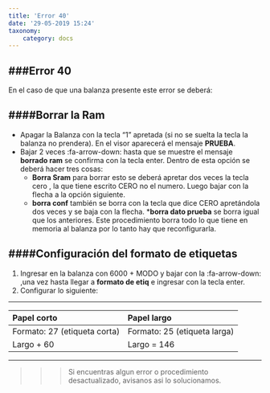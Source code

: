 ```yaml
---
title: 'Error 40'
date: '29-05-2019 15:24'
taxonomy:
    category: docs
---
```


###Error 40
------------
En el caso de que una balanza presente este error se deberá:

####Borrar la Ram
------------
* Apagar la Balanza con la tecla “1” apretada (si no se suelta la tecla la balanza no prendera). En el visor aparecerá el mensaje **PRUEBA**.
* Bajar 2 veces :fa-arrow-down: hasta que se muestre el mensaje **borrado ram** se confirma con la tecla enter. Dentro de esta opción se deberá hacer tres cosas:
	* **Borra Sram** para borrar esto se deberá apretar dos veces la tecla cero , la que tiene escrito CERO no el numero. Luego bajar con la flecha a la opción siguiente.
	* **borra conf** también se borra con la tecla que dice CERO apretándola dos veces y  se baja con la flecha.
	***borra dato prueba** se borra igual que los anteriores.
Este procedimiento borra todo lo que tiene en memoria al balanza por lo tanto hay que reconfigurarla.

####Configuración del formato de etiquetas
------------

1. Ingresar en la balanza con 6000 + MODO y bajar con la :fa-arrow-down: ,una vez hasta llegar a **formato de etiq** e ingresar con la tecla enter.
2. Configurar lo siguiente:

------------

 |  Papel corto | Papel largo  									 |
 | :------------ | :------------								 |
 |  Formato: 27 (etiqueta corta) | Formato: 25 (etiqueta larga)  |
 | Largo +  60   |  Largo =  146 								 |

------------

>>>Si encuentras algun error o procedimiento desactualizado, avisanos asi lo solucionamos.